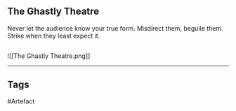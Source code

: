 ## The Ghastly Theatre
Never let the audience know your true form.
Misdirect them, beguile them.
Strike when they least expect it.
## 
![[The Ghastly Theatre.png]]

---
## Tags
#Artefact